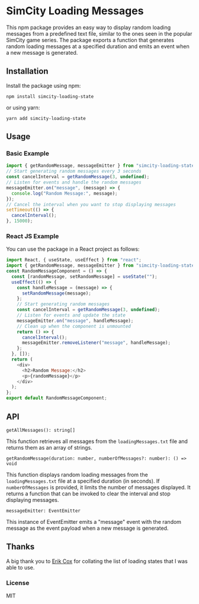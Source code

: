 # SimCity Loading Messages

This npm package provides an easy way to display random loading messages from a predefined text file, similar to the ones seen in the popular SimCity game series. The package exports a function that generates random loading messages at a specified duration and emits an event when a new message is generated.

## Installation

Install the package using npm:

`npm install simcity-loading-state`

or using yarn:

`yarn add simcity-loading-state`

## Usage

### Basic Example

```javascript
import { getRandomMessage, messageEmitter } from "simcity-loading-state";
// Start generating random messages every 3 seconds
const cancelInterval = getRandomMessage(3, undefined);
// Listen for events and handle the random messages
messageEmitter.on("message", (message) => {
  console.log("Random Message:", message);
});
// Cancel the interval when you want to stop displaying messages
setTimeout(() => {
  cancelInterval();
}, 15000);
```

### React JS Example

You can use the package in a React project as follows:

```javascript
import React, { useState, useEffect } from "react";
import { getRandomMessage, messageEmitter } from "simcity-loading-state";
const RandomMessageComponent = () => {
  const [randomMessage, setRandomMessage] = useState("");
  useEffect(() => {
    const handleMessage = (message) => {
      setRandomMessage(message);
    };
    // Start generating random messages
    const cancelInterval = getRandomMessage(3, undefined);
    // Listen for events and update the state
    messageEmitter.on("message", handleMessage);
    // Clean up when the component is unmounted
    return () => {
      cancelInterval();
      messageEmitter.removeListener("message", handleMessage);
    };
  }, []);
  return (
    <div>
      <h2>Random Message:</h2>
      <p>{randomMessage}</p>
    </div>
  );
};
export default RandomMessageComponent;
```

## API

`getAllMessages(): string[]`

This function retrieves all messages from the `loadingMessages.txt` file and returns them as an array of strings.

`getRandomMessage(duration: number, numberOfMessages?: number): () => void`

This function displays random loading messages from the `loadingMessages.txt` file at a specified duration (in seconds). If `numberOfMessages` is provided, it limits the number of messages displayed. It returns a function that can be invoked to clear the interval and stop displaying messages.

`messageEmitter: EventEmitter`

This instance of EventEmitter emits a "message" event with the random message as the event payload when a new message is generated.

## Thanks

A big thank you to [Erik Cox](https://gist.github.com/erikcox) for collating the list of loading states that I was able to use.

### License

MIT
